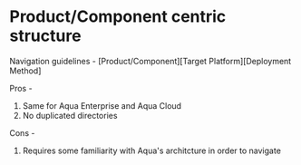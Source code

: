 # Product/Component centric structure  

Navigation guidelines - [Product/Component][Target Platform][Deployment Method]

Pros -
1. Same for Aqua Enterprise and Aqua Cloud 
2. No duplicated directories 

Cons -
1. Requires some familiarity with Aqua's architcture in order to navigate 
